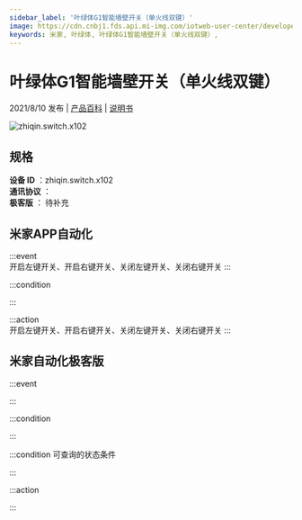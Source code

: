 ```yaml
---
sidebar_label: '叶绿体G1智能墙壁开关（单火线双键）'
image: https://cdn.cnbj1.fds.api.mi-img.com/iotweb-user-center/developer_1679047956215DaNGEE0g.png?GalaxyAccessKeyId=AKVGLQWBOVIRQ3XLEW&Expires=9223372036854775807&Signature=IP5WKm54nXbnc9KY4NPhTUNy43U=
keywords: 米家, 叶绿体, 叶绿体G1智能墙壁开关（单火线双键）, 
---
```

# 叶绿体G1智能墙壁开关（单火线双键）

2021/8/10 发布 | [产品百科](https://home.mi.com/webapp/content/baike/product/index.html?model=zhiqin.switch.x102/) | [说明书](https://home.mi.com/views/introduction.html?model=zhiqin.switch.x102&region=cn)

![zhiqin.switch.x102](https://cdn.cnbj1.fds.api.mi-img.com/iotweb-user-center/developer_1679047956215DaNGEE0g.png?GalaxyAccessKeyId=AKVGLQWBOVIRQ3XLEW&Expires=9223372036854775807&Signature=IP5WKm54nXbnc9KY4NPhTUNy43U=)

## 规格  
> 
**设备 ID** ：zhiqin.switch.x102  
**通讯协议** ：  
**极客版**  ： 待补充 


## 米家APP自动化  

:::event  
开启左键开关、开启右键开关、关闭左键开关、关闭右键开关
:::

:::condition  

:::

:::action   
开启左键开关、开启右键开关、关闭左键开关、关闭右键开关
:::

## 米家自动化极客版  

:::event  

:::

:::condition  

:::

:::condition 可查询的状态条件  

:::

:::action  

:::

        
